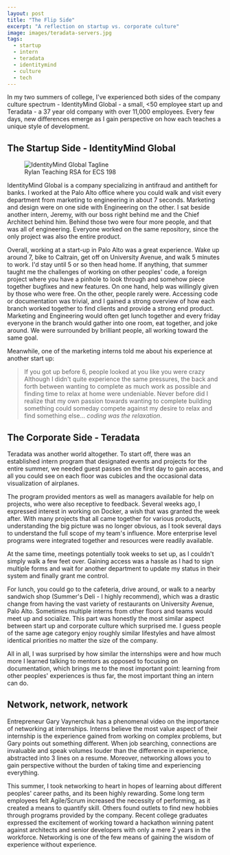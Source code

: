 ```yaml
---
layout: post
title: "The Flip Side"
excerpt: "A reflection on startup vs. corporate culture"
image: images/teradata-servers.jpg
tags: 
  - startup
  - intern
  - teradata
  - identitymind 
  - culture
  - tech
---
```


In my two summers of college, I've experienced both sides of the company culture spectrum - IdentityMind Global - a small, <50 employee start up and Teradata - a 37 year old company with over 11,000 employees. Every few days, new differences emerge as I gain perspective on how each teaches a unique style of development. 

## The Startup Side - IdentityMind Global

<figure class="align-center">
  <img src="https://cdn.rawgit.com/YangVincent/YangVincent.github.io/master/images/identitymind.png" alt="IdentityMind Global Tagline">
  <figcaption>Rylan Teaching RSA for ECS 198</figcaption>
</figure> 

IdentityMind Global is a company specializing in antifraud and antitheft for banks. I worked at the Palo Alto office where you could walk and visit every department from
marketing to engineering in about 7 seconds. Marketing and design were on one side with Engineering on the other. I sat beside another intern, Jeremy, with our boss right behind me
and the Chief Architect behind him. Behind those two were four more people, and that was all of engineering. Everyone worked on the same repository, since the only project
was also the entire product. 

Overall, working at a start-up in Palo Alto was a great experience. Wake up around 7, bike to Caltrain, get off on University Avenue, and walk 5 minutes to work. 
I'd stay until 5 or so then head home. If anything, that summer taught me the challenges of working on other peoples' code, a foreign project where you have a pinhole to look through
and somehow piece together bugfixes and new features. On one hand, help was willingly given by those who were free. On the other, people rarely were. Accessing code or documentation 
was trivial, and I gained a strong overview of how each branch worked together to find clients and provide a strong end product. Marketing and Engineering would often get lunch together
and every friday everyone in the branch would gather into one room, eat together, and joke around. We were surrounded by brilliant people, all working toward the same goal. 

Meanwhile, one of the marketing interns told me about his experience at another start up: 
> If you got up before 6, people looked at you like you were crazy
Although I didn't quite experience the same pressures, the back and forth between wanting to complete as much work as possible and finding time to relax at home were undeniable.
Never before did I realize that my own passion towards wanting to complete building something could someday compete against my desire to relax and find something else... *coding was the relaxation*. 

## The Corporate Side - Teradata

Teradata was another world altogether. To start off, there was an established intern program that designated events and projects for the entire summer, we needed guest passes
on the first day to gain access, and all you could see on each floor was cubicles and the occasional data visualization of airplanes.

The program provided mentors as well as managers available for help on projects, who were also receptive to feedback. Several weeks ago, I expressed interest in working on Docker, a wish that was granted
the week after. With many projects that all came together for various products, understanding the big picture was no longer obvious, as I took several days to understand the
full scope of my team's influence. More enterprise level programs were integrated together and resources were readily available.

At the same time, meetings potentially took weeks to set up, as I couldn't simply walk a few feet over. Gaining access was a hassle as I had to sign multiple forms and wait for
another department to update my status in their system and finally grant me control.

For lunch, you could go to the cafeteria, drive around, or walk to a nearby sandwich shop (Summer's Deli - I highly recommend), which was a drastic change from having
the vast variety of restaurants on University Avenue, Palo Alto. Sometimes multiple interns from other floors and teams would meet up and socialize. This part was honestly
the most similar aspect between start up and corporate culture which surprised me. I guess people of the same age category enjoy roughly similar lifestyles and have almost identical
priorities no matter the size of the company. 

All in all, I was surprised by how similar the internships were and how much more I learned talking to mentors as opposed to focusing on documentation, which brings me to the
most important point: learning from other peoples' experiences is thus far, the most important thing an intern can do.

## Network, network, network

Entrepreneur Gary Vaynerchuk has a phenomenal video on the importance of networking at internships. Interns believe the most value aspect of their internship is the experience gained
from working on complex problems, but Gary points out something different. When job searching, connections are invaluable and speak volumes louder than the difference in experience, abstracted into 3 lines on a resume.
Moreover, networking allows you to gain perspective without the burden of taking time and experiencing everything.

This summer, I took networking to heart in hopes of learning about different peoples' career paths, and its been highly rewarding. Some long term employees felt Agile/Scrum increased the necessity of performing, as it
created a means to quantify skill. Others found outlets to find new hobbies through programs provided by the company. Recent college graduates expressed the excitement of working toward a hackathon winning patent against architects and senior developers with only a mere 2 years
in the workforce. Networking is one of the few means of gaining the wisdom of experience without experience.

